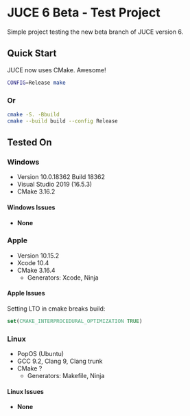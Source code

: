 # JUCE 6 Beta - Test Project

Simple project testing the new beta branch of JUCE version 6.

## Quick Start

JUCE now uses CMake. Awesome!

```sh
CONFIG=Release make
```

### Or

```sh
cmake -S. -Bbuild
cmake --build build --config Release
```

## Tested On

### Windows

- Version 10.0.18362 Build 18362
- Visual Studio 2019 (16.5.3)
- CMake 3.16.2

#### Windows Issues

- **None**

### Apple

- Version 10.15.2
- Xcode 10.4
- CMake 3.16.4
  - Generators: Xcode, Ninja

#### Apple Issues

Setting LTO in cmake breaks build:

```cmake
set(CMAKE_INTERPROCEDURAL_OPTIMIZATION TRUE)
```

### Linux

- PopOS (Ubuntu)
- GCC 9.2, Clang 9, Clang trunk
- CMake ?
  - Generators: Makefile, Ninja

#### Linux Issues

- **None**
